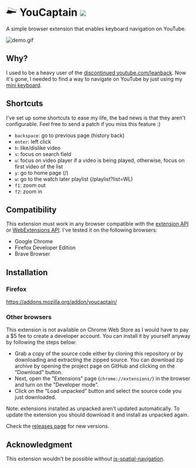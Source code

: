 # <img src="icon48.png" width="30"> YouCaptain <img src="https://img.shields.io/github/v/release/glaucocustodio/youcaptain">

A simple browser extension that enables keyboard navigation on YouTube.

![demo.gif](https://raw.githubusercontent.com/glaucocustodio/youcaptain/master/demo.gif)

## Why?

I used to be a heavy user of the [discontinued youtube.com/leanback](https://github.com/codyogden/killedbygoogle/issues/590). Now it's gone, I needed to find a way to navigate on YouTube by just using my <a href="https://www.amazon.com/WOSUNG-Wireless-Keyboard-Android-Raspberry/dp/B01C2O4PG6?ref_=fsclp_pl_dp_9">mini keyboard</a>.

## Shortcuts

I've set up some shortcuts to ease my life, the bad news is that they aren't configurable. Feel free to send a patch if you miss this feature :)

- `backspace`: go to previous page (history back)
- `enter`: left click
- `h`: like/dislike video
- `s`: focus on search field
- `u`: focus on video player if a video is being played, otherwise, focus on first video of the list
- `y`: go to home page (/)
- `w`: go to the watch later playlist (/playlist?list=WL)
- `f1`: zoom out
- `f2`: zoom in

## Compatibility

This extension must work in any browser compatible with the [extension API](https://developer.chrome.com/extensions) or [WebExtensions API](https://developer.mozilla.org/en-US/docs/Mozilla/Add-ons/WebExtensions). I've tested it on the following browsers:

- Google Chrome
- Firefox Developer Edition
- Brave Browser

## Installation

### Firefox

https://addons.mozilla.org/addon/youcaptain/

### Other browsers

This extension is not available on Chrome Web Store as I would have to pay a $5 fee to create a developer account. You can install it by yourself anyway by following the steps below:

- Grab a copy of the source code either by cloning this repository or by downloading and extracting the zipped source. You can download zip archive by opening the project page on GitHub and clicking on the "Download" button.
- Next, open the "Extensions" page (`chrome://extensions/`) in the browser and turn on the "Developer mode".
- Click on the "Load unpacked" button and select the source code you just downloaded.

Note: extensions installed as unpacked aren't updated automatically. To update the extension you should download it and install as unpacked again.

Check the [releases page](https://github.com/glaucocustodio/youcaptain/releases) for new versions.

## Acknowledgment

This extension wouldn't be possible without [js-spatial-navigation](https://github.com/luke-chang/js-spatial-navigation).
